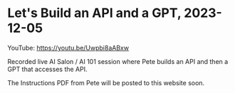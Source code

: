 # Let's Build an API and a GPT, 2023-12-05

YouTube: <https://youtu.be/Uwpbi8aABxw>

Recorded live AI Salon / AI 101 session where Pete builds an API and then a GPT that accesses the API.

The Instructions PDF from Pete will be posted to this website soon.
